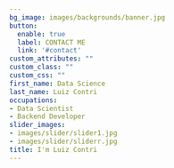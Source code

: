 ```yaml
---
bg_image: images/backgrounds/banner.jpg
button:
  enable: true
  label: CONTACT ME
  link: '#contact'
custom_attributes: ""
custom_class: ""
custom_css: ""
first_name: Data Science
last_name: Luiz Contri
occupations:
- Data Scientist
- Backend Developer
slider_images:
- images/slider/slider1.jpg
- images/slider/sliderr.jpg
title: I'm Luiz Contri
---
```

